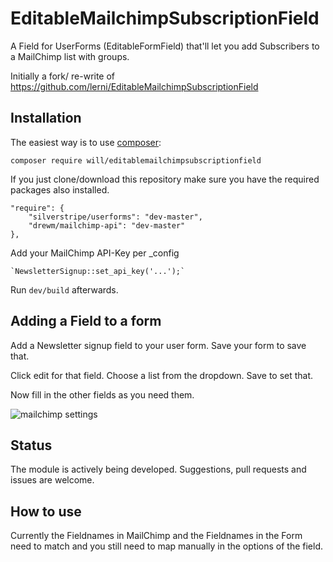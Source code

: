 EditableMailchimpSubscriptionField
==================================

A Field for UserForms (EditableFormField) that'll let you add Subscribers to a MailChimp list with groups.

Initially a fork/ re-write of https://github.com/lerni/EditableMailchimpSubscriptionField

Installation
------------
The easiest way is to use [composer](https://getcomposer.org/):

    composer require will/editablemailchimpsubscriptionfield

If you just clone/download this repository make sure you have the required packages also installed.

    "require": {
        "silverstripe/userforms": "dev-master",
        "drewm/mailchimp-api": "dev-master"
    },

Add your MailChimp API-Key per _config

    `NewsletterSignup::set_api_key('...');`

Run `dev/build` afterwards.

## Adding a Field to a form
Add a Newsletter signup field to your user form. Save your form to save that.

Click edit for that field.  Choose a list from the dropdown. Save to set that.

Now fill in the other fields as you need them.

![mailchimp settings](https://github.com/asecondwill/mailhimp-subscription-field/blob/master/mailchimp-settings.png)

Status
-------------
The module is actively being developed.  Suggestions, pull requests and issues are welcome.

How to use
-------------
Currently the Fieldnames in MailChimp and the Fieldnames in the Form need to match and you still need to map manually in the options of the field.
